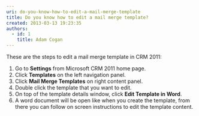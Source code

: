```yaml
---
uri: do-you-know-how-to-edit-a-mail-merge-template
title: Do you know how to edit a mail merge template?
created: 2013-03-13 19:23:35
authors:
  - id: 1
    title: Adam Cogan
---
```





<span class='intro'> <p>These are the steps to edit a mail merge template in CRM 2011&#58;<br></p> </span>

<ol><li>Go to 
      <b>Settings</b> from Microsoft CRM 2011&#160;home page.</li><li>Click 
      <b>Templates</b> on the left navigation panel.</li><li>Click 
      <b>Mail Merge Templates</b> on right content panel.</li><li>Double click the template that you want to edit.</li><li>On top of the template details window, click 
      <b>Edit Template in Word</b>.</li><li>A word document will be open like when you create the template, from there you can follow on screen instructions to edit the template content.​<br><br></li></ol>


